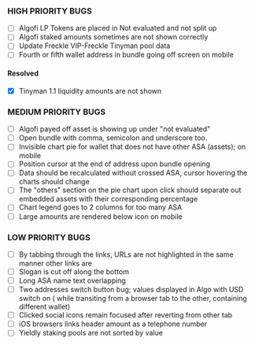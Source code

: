 ### HIGH PRIORITY BUGS

- [ ] Algofi LP Tokens are placed in Not evaluated and not split up
- [ ] Algofi staked amounts sometimes are not shown correctly
- [ ] Update Freckle VIP-Freckle Tinyman pool data
- [ ] Fourth or fifth wallet address in bundle going off screen on mobile  

#### Resolved

- [x] Tinyman 1.1 liquidity amounts are not shown

### MEDIUM PRIORITY BUGS

- [ ] Algofi payed off asset is showing up under "not evaluated"
- [ ] Open bundle with comma, semicolon and underscore too. 
- [ ] Invisible chart pie for wallet that does not have other ASA (assets); on mobile
- [ ] Position cursor at the end of address upon bundle opening
- [ ] Data should be recalculated without crossed ASA, cursor hovering the charts should change 
- [ ] The "others" section on the pie chart upon click should separate out embedded assets with their corresponding percentage 
- [ ] Chart legend goes to 2 columns for too many ASA
- [ ] Large amounts are rendered below icon on mobile

### LOW PRIORITY BUGS

- [ ] By tabbing through the links, URLs are not highlighted in the same manner other links are
- [ ] Slogan is cut off along the bottom
- [ ] Long ASA name text overlapping
- [ ] Two addresses switch button bug; values displayed in Algo with USD switch on ( while transiting from a browser tab to the other, containing different wallet)
- [ ] Clicked social icons remain focused after reverting from other tab
- [ ] iOS browsers links header amount as a telephone number
- [ ] Yieldly staking pools are not sorted by value
